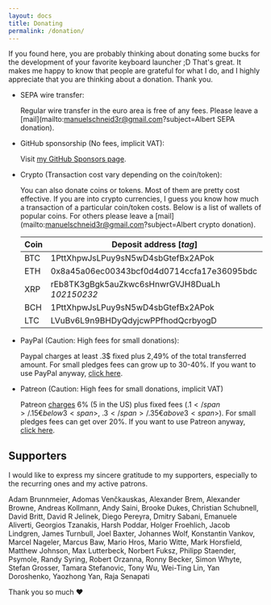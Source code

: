 ```yaml
---
layout: docs
title: Donating
permalink: /donation/
---
```

 
If you found here, you are probably thinking about donating some bucks for the development of your favorite keyboard launcher ;D That's great. It makes me happy to know that people are grateful for what I do, and I highly appreciate that you are thinking about a donation. Thank you.

* SEPA wire transfer:

  Regular wire transfer in the euro area is free of any fees. Please leave a [mail](mailto:manuelschneid3r@gmail.com?subject=Albert SEPA donation).

* GitHub sponsorship (No fees, implicit VAT):

  Visit [my GitHub Sponsors page](https://github.com/sponsors/ManuelSchneid3r).

* Crypto (Transaction cost vary depending on the coin/token):

  You can also donate coins or tokens. Most of them are pretty cost effective. If you are into crypto currencies, I guess you know how much a transaction of a particular coin/token costs. Below is a list of wallets of popular coins. For others please leave a [mail](mailto:manuelschneid3r@gmail.com?subject=Albert crypto donation).

  Coin | Deposit address [*tag*]
  --- | ---
  BTC| 1PttXhpwJsLPuy9sN5wD4sbGtefBx2APok
  ETH| 0x8a45a06ec00343bcf0d4d0714ccfa17e36095bdc
  XRP| rEb8TK3gBgk5auZkwc6sHnwrGVJH8DuaLh *102150232*
  BCH| 1PttXhpwJsLPuy9sN5wD4sbGtefBx2APok
  LTC| LVuBv6L9n9BHDyQdyjcwPPfhodQcrbyogD

* PayPal (Caution: High fees for small donations):

  Paypal charges at least .3$ fixed plus 2,49% of the total transferred amount. For small pledges fees can grow up to 30-40%. If you want to use PayPal anyway, [click here](https://www.paypal.com/cgi-bin/webscr?cmd=_s-xclick&hosted_button_id=W74BQPKPGNSNC).

* Patreon (Caution: High fees for small donations, implicit VAT)

  Patreon [charges](https://support.patreon.com/hc/en-us/articles/360027674431-My-earnings-fees) 6% (5 in the US) plus fixed fees (.1<span>$</span>/.15€ below 3<span>$</span>, .3<span>$</span>/.35€ above 3<span>$</span>). For small pledges fees can get over 20%. If you want to use Patreon anyway, [click here](https://www.patreon.com/bePatron?u=4631163).

## Supporters

I would like to express my sincere gratitude to my supporters, especially to the recurring ones and my active patrons.

Adam Brunnmeier,
Adomas Venčkauskas,
Alexander Brem,
Alexander Browne,
Andreas Kollmann,
Andy Saini,
Brooke Dukes,
Christian Schubnell,
David Britt,
David R Jelinek,
Diego Pereyra,
Dmitry Sabani,
Emanuele Aliverti,
Georgios Tzanakis,
Harsh Poddar,
Holger Froehlich,
Jacob Lindgren,
James Turnbull,
Joel Baxter,
Johannes Wolf,
Konstantin Vankov,
Marcel Nageler,
Marcus Baw,
Mario Hros,
Mario Witte,
Mark Horsfield,
Matthew Johnson,
Max Lutterbeck,
Norbert Fuksz,
Philipp Staender,
Psymole,
Randy Syring,
Robert Orzanna,
Ronny Becker,
Simon Whyte,
Stefan Grosser,
Tamara Stefanovic,
Tony Wu,
Wei-Ting Lin,
Yan Doroshenko,
Yaozhong Yan,
Raja Senapati

Thank you so much ❤️
